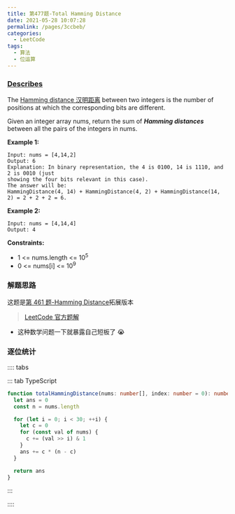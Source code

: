 ```yaml
---
title: 第477题-Total Hamming Distance
date: 2021-05-28 10:07:28
permalink: /pages/3ccbeb/
categories:
  - LeetCode
tags:
  - 算法
  - 位运算
---
```


### [Describes](https://leetcode-cn.com/problems/hamming-distance/)

The [Hamming distance 汉明距离](https://baike.baidu.com/item/%E6%B1%89%E6%98%8E%E8%B7%9D%E7%A6%BB) between two integers is the number of positions at which the corresponding bits are different.

Given an integer array <span class="span-shadow">nums</span>, return the sum of **_Hamming distances_** between all the pairs of the integers in <span class="span-shadow">nums</span>.

<!-- more -->

**Example 1:**

```
Input: nums = [4,14,2]
Output: 6
Explanation: In binary representation, the 4 is 0100, 14 is 1110, and 2 is 0010 (just
showing the four bits relevant in this case).
The answer will be:
HammingDistance(4, 14) + HammingDistance(4, 2) + HammingDistance(14, 2) = 2 + 2 + 2 = 6.
```

**Example 2:**

```
Input: nums = [4,14,4]
Output: 4
```

**Constraints:**

- <span class="span-shadow">1 <= nums.length <= 10<sup>5</sup></span>
- <span class="span-shadow">0 <= nums[i] <= 10<sup>9</sup></span>

### 解题思路

这题是[第 461 题-Hamming Distance](https://xiaojun996.top/pages/7dd8b3/)拓展版本

> [LeetCode 官方题解](https://leetcode-cn.com/problems/total-hamming-distance/solution/yi-ming-ju-chi-zong-he-by-leetcode-solut-t0ev/)

- 这种数学问题一下就暴露自己短板了 😭

### 逐位统计

:::: tabs

::: tab TypeScript

```TypeScript
function totalHammingDistance(nums: number[], index: number = 0): number {
  let ans = 0
  const n = nums.length

  for (let i = 0; i < 30; ++i) {
    let c = 0
    for (const val of nums) {
      c += (val >> i) & 1
    }
    ans += c * (n - c)
  }

  return ans
}
```

:::

::::
